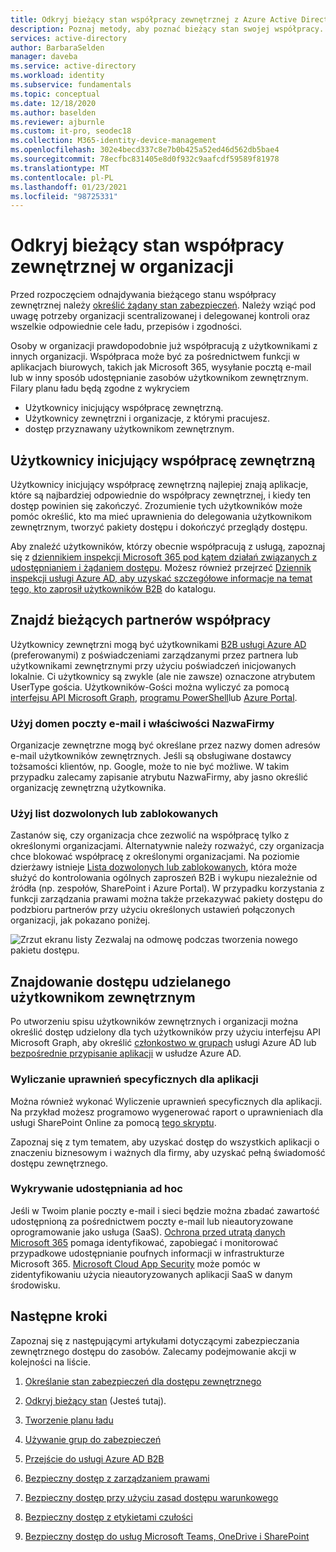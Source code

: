 ```yaml
---
title: Odkryj bieżący stan współpracy zewnętrznej z Azure Active Directory
description: Poznaj metody, aby poznać bieżący stan swojej współpracy.
services: active-directory
author: BarbaraSelden
manager: daveba
ms.service: active-directory
ms.workload: identity
ms.subservice: fundamentals
ms.topic: conceptual
ms.date: 12/18/2020
ms.author: baselden
ms.reviewer: ajburnle
ms.custom: it-pro, seodec18
ms.collection: M365-identity-device-management
ms.openlocfilehash: 302e4becd337c8e7b0b425a52ed46d562db5bae4
ms.sourcegitcommit: 78ecfbc831405e8d0f932c9aafcdf59589f81978
ms.translationtype: MT
ms.contentlocale: pl-PL
ms.lasthandoff: 01/23/2021
ms.locfileid: "98725331"
---
```

# <a name="discover-the-current-state-of-external-collaboration-in-your-organization"></a>Odkryj bieżący stan współpracy zewnętrznej w organizacji 

Przed rozpoczęciem odnajdywania bieżącego stanu współpracy zewnętrznej należy [określić żądany stan zabezpieczeń](1-secure-access-posture.md). Należy wziąć pod uwagę potrzeby organizacji scentralizowanej i delegowanej kontroli oraz wszelkie odpowiednie cele ładu, przepisów i zgodności. 

Osoby w organizacji prawdopodobnie już współpracują z użytkownikami z innych organizacji. Współpraca może być za pośrednictwem funkcji w aplikacjach biurowych, takich jak Microsoft 365, wysyłanie pocztą e-mail lub w inny sposób udostępnianie zasobów użytkownikom zewnętrznym. Filary planu ładu będą zgodne z wykryciem 
*   Użytkownicy inicjujący współpracę zewnętrzną.
*   Użytkownicy zewnętrzni i organizacje, z którymi pracujesz.
*   dostęp przyznawany użytkownikom zewnętrznym.


## <a name="users-initiating-external-collaboration"></a>Użytkownicy inicjujący współpracę zewnętrzną

Użytkownicy inicjujący współpracę zewnętrzną najlepiej znają aplikacje, które są najbardziej odpowiednie do współpracy zewnętrznej, i kiedy ten dostęp powinien się zakończyć. Zrozumienie tych użytkowników może pomóc określić, kto ma mieć uprawnienia do delegowania użytkownikom zewnętrznym, tworzyć pakiety dostępu i dokończyć przeglądy dostępu.

Aby znaleźć użytkowników, którzy obecnie współpracują z usługą, zapoznaj się z [dziennikiem inspekcji Microsoft 365 pod kątem działań związanych z udostępnianiem i żądaniem dostępu](/microsoft-365/compliance/search-the-audit-log-in-security-and-compliance?view=o365-worldwide#sharing-and-access-request-activities). Możesz również przejrzeć [Dziennik inspekcji usługi Azure AD, aby uzyskać szczegółowe informacje na temat tego, kto zaprosił użytkowników B2B](../external-identities/auditing-and-reporting.md) do katalogu.

## <a name="find-current-collaboration-partners"></a>Znajdź bieżących partnerów współpracy

Użytkownicy zewnętrzni mogą być użytkownikami [B2B usługi Azure AD](../external-identities/what-is-b2b.md) (preferowanymi) z poświadczeniami zarządzanymi przez partnera lub użytkownikami zewnętrznymi przy użyciu poświadczeń inicjowanych lokalnie. Ci użytkownicy są zwykle (ale nie zawsze) oznaczone atrybutem UserType gościa. Użytkowników-Gości można wyliczyć za pomocą [interfejsu API Microsoft Graph](/graph/api/user-list?tabs=http&view=graph-rest-1.0), [programu PowerShell](/graph/api/user-list?tabs=http&view=graph-rest-1.0)lub [Azure Portal](../enterprise-users/users-bulk-download.md).

### <a name="use-email-domains-and-companyname-property"></a>Użyj domen poczty e-mail i właściwości NazwaFirmy

Organizacje zewnętrzne mogą być określane przez nazwy domen adresów e-mail użytkowników zewnętrznych. Jeśli są obsługiwane dostawcy tożsamości klientów, np. Google, może to nie być możliwe. W takim przypadku zalecamy zapisanie atrybutu NazwaFirmy, aby jasno określić organizację zewnętrzną użytkownika.

### <a name="use-allow-or-deny-lists"></a>Użyj list dozwolonych lub zablokowanych

Zastanów się, czy organizacja chce zezwolić na współpracę tylko z określonymi organizacjami. Alternatywnie należy rozważyć, czy organizacja chce blokować współpracę z określonymi organizacjami.  Na poziomie dzierżawy istnieje [Lista dozwolonych lub zablokowanych](../external-identities/allow-deny-list.md), która może służyć do kontrolowania ogólnych zaproszeń B2B i wykupu niezależnie od źródła (np. zespołów, SharePoint i Azure Portal).
W przypadku korzystania z funkcji zarządzania prawami można także przekazywać pakiety dostępu do podzbioru partnerów przy użyciu określonych ustawień połączonych organizacji, jak pokazano poniżej.


![Zrzut ekranu listy Zezwalaj na odmowę podczas tworzenia nowego pakietu dostępu.](media/secure-external-access/2-new-access-package.png)


## <a name="find-access-being-granted-to-external-users"></a>Znajdowanie dostępu udzielanego użytkownikom zewnętrznym

Po utworzeniu spisu użytkowników zewnętrznych i organizacji można określić dostęp udzielony dla tych użytkowników przy użyciu interfejsu API Microsoft Graph, aby określić [członkostwo w grupach](/graph/api/resources/groups-overview?view=graph-rest-1.0) usługi Azure AD lub [bezpośrednie przypisanie aplikacji](/graph/api/resources/approleassignment?view=graph-rest-1.0) w usłudze Azure AD.


### <a name="enumerate-application-specific-permissions"></a>Wyliczanie uprawnień specyficznych dla aplikacji

Można również wykonać Wyliczenie uprawnień specyficznych dla aplikacji. Na przykład możesz programowo wygenerować raport o uprawnieniach dla usługi SharePoint Online za pomocą [tego skryptu](https://gallery.technet.microsoft.com/office/SharePoint-Online-c9ec4f64).

Zapoznaj się z tym tematem, aby uzyskać dostęp do wszystkich aplikacji o znaczeniu biznesowym i ważnych dla firmy, aby uzyskać pełną świadomość dostępu zewnętrznego.

### <a name="detect-ad-hoc-sharing"></a>Wykrywanie udostępniania ad hoc
Jeśli w Twoim planie poczty e-mail i sieci będzie można zbadać zawartość udostępnioną za pośrednictwem poczty e-mail lub nieautoryzowane oprogramowanie jako usługa (SaaS). [Ochrona przed utratą danych Microsoft 365](/microsoft-365/compliance/data-loss-prevention-policies?view=o365-worldwide) pomaga identyfikować, zapobiegać i monitorować przypadkowe udostępnianie poufnych informacji w infrastrukturze Microsoft 365. [Microsoft Cloud App Security](https://www.microsoft.com/microsoft-365/enterprise-mobility-security/cloud-app-security) może pomóc w zidentyfikowaniu użycia nieautoryzowanych aplikacji SaaS w danym środowisku.

## <a name="next-steps"></a>Następne kroki

Zapoznaj się z następującymi artykułami dotyczącymi zabezpieczania zewnętrznego dostępu do zasobów. Zalecamy podejmowanie akcji w kolejności na liście.

1. [Określanie stan zabezpieczeń dla dostępu zewnętrznego](1-secure-access-posture.md)

2. [Odkryj bieżący stan](2-secure-access-current-state.md) (Jesteś tutaj).

3. [Tworzenie planu ładu](3-secure-access-plan.md)

4. [Używanie grup do zabezpieczeń](4-secure-access-groups.md)

5. [Przejście do usługi Azure AD B2B](5-secure-access-b2b.md)

6. [Bezpieczny dostęp z zarządzaniem prawami](6-secure-access-entitlement-managment.md)

7. [Bezpieczny dostęp przy użyciu zasad dostępu warunkowego](7-secure-access-conditional-access.md)

8. [Bezpieczny dostęp z etykietami czułości](8-secure-access-sensitivity-labels.md)

9. [Bezpieczny dostęp do usług Microsoft Teams, OneDrive i SharePoint](9-secure-access-teams-sharepoint.md)